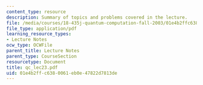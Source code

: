 ```yaml
---
content_type: resource
description: Summary of topics and problems covered in the lecture.
file: /media/courses/18-435j-quantum-computation-fall-2003/01e4b2ffc6380061eb0e47822d7813de_qc_lec23.pdf
file_type: application/pdf
learning_resource_types:
- Lecture Notes
ocw_type: OCWFile
parent_title: Lecture Notes
parent_type: CourseSection
resourcetype: Document
title: qc_lec23.pdf
uid: 01e4b2ff-c638-0061-eb0e-47822d7813de
---
```

